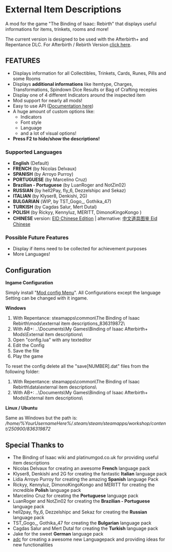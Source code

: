 # External Item Descriptions
A mod for the game "The Binding of Isaac: Rebirth" that displays useful informations for items, trinkets, rooms and more!

The current version is designed to be used with the Afterbirth+ and Repentance DLC.
For Afterbirth / Rebirth Version [click here](
https://moddingofisaac.com/mod/1079/external-item-descriptions).

## FEATURES
- Displays information for all Collectibles, Trinkets, Cards, Runes, Pills and some Rooms
- Displays **additional informations** like Itemtype, Charges, Transformations, Spindown Dice Results or Bag of Crafting recepies
- Display one of 4 different Indicators around the inspected item
- Mod support for nearly all mods!
- Easy to use API ([Documentation here](https://github.com/wofsauge/External-Item-Descriptions/wiki))
- A huge amount of custom options like:
	- Indicators
	- Font style
	- Language
	- and a lot of visual options!
- **Press F2 to hide/show the descriptions!**

### Supported Languages
- **English** (Default)
- **FRENCH** (by Nicolas Delvaux)
- **SPANISH** (by Arroyo Purroy)
- **PORTUGUESE** (by Marcelino Cruz)
- **Brazilian - Portuguese** (by LuanRoger and NotZin02)
- **RUSSIAN** (by hell2Pay, fly_6, Dezzelshipc and Sekaz)
- **ITALIAN** (by Klyser8, Denkishi, 2G)
- **BULGARIAN** (*WIP*, by TST_Gogo_, Gothika_47)
- **TURKISH** (by Cagdas Salur, Mert Dutal)
- **POLISH** (by Rickyy, Kennyluz, MERITT, DimonoKingoKongo )
- **CHINESE** version: [EID Chinese Edition](https://steamcommunity.com/sharedfiles/filedetails/?id=1290363695) | alternative: [中文道具图鉴 Eid Chinese](https://steamcommunity.com/sharedfiles/filedetails/?id=848295251)



### Possible Future Features
- Display if items need to be collected for achievement purposes
- More Languages!

## Configuration
**Ingame Configuration**

Simply install &quot;[Mod config Menu](https://steamcommunity.com/sharedfiles/filedetails/?id=1603631350)&quot;. All Configurations except the language Setting can be changed with it ingame.

**Windows**
1. With Repentance: steamapps\common\The Binding of Isaac Rebirth\mods\external item descriptions_836319872\
1. With  AB+: ..\Documents\My Games\Binding of Isaac Afterbirth+ Mods\External item descriptions\
2. Open "config.lua" with any texteditor
3. Edit the Config
4. Save the file
5. Play the game

To reset the config delete all the "save[NUMBER].dat" files from the following folder: 
1. With Repentance: steamapps\common\The Binding of Isaac Rebirth\data\external item descriptions\
1. With  AB+: ..\Documents\My Games\Binding of Isaac Afterbirth+ Mods\External item descriptions\

**Linux / Ubuntu**

Same as Windows but the path is: */home/%YourUsernameHere%/.steam/steam/steamapps/workshop/content/250900/836319872*

## Special Thanks to
- The Binding of Isaac wiki and platinumgod.co.uk for providing useful item descriptions
- Nicolas Delvaux for creating an awesome **French** language pack
- Klyser8, Denkishi and 2G for creating the fantastic **Italian** language pack
- Lidia Arroyo Purroy for creating the amazing **Spanish** language Pack
- Rickyy, Kennyluz, DimonoKingoKongo and MERITT for creating the incredible **Polish** language pack
- Marcelino Cruz for creating the **Portuguese** language pack
- LuanRoger and NotZin02 for creating the **Brazilian - Portuguese** language pack
- hell2pay, fly_6, Dezzelshipc and Sekaz for creating the **Russian** language pack
- TST_Gogo_, Gothika_47 for creating the **Bulgarian** language pack
- Cagdas Salur and Mert Dutal for creating the **Turkish** language pack
- Jake for the sweet **German** language pack
- [adc](https://steamcommunity.com/id/whytefang/) for creating a awesome new Languagepack and providing ideas for new functionalities

